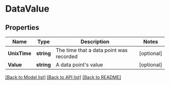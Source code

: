 # DataValue

## Properties

Name | Type | Description | Notes
------------ | ------------- | ------------- | -------------
**UnixTime** | **string** | The time that a data point was recorded | [optional] 
**Value** | **string** | A data point&#39;s value | [optional] 

[[Back to Model list]](../README.md#documentation-for-models) [[Back to API list]](../README.md#documentation-for-api-endpoints) [[Back to README]](../README.md)


